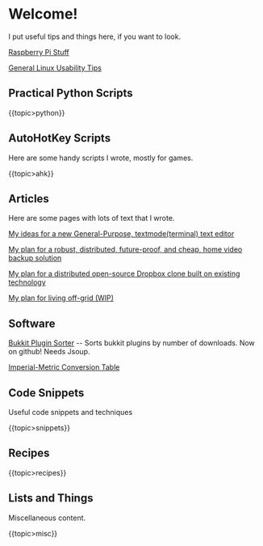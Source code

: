 # Welcome!

I put useful tips and things here, if you want to look.

[Raspberry Pi Stuff](raspi)

[General Linux Usability Tips](linuxtips)

## Practical Python Scripts

{{topic>python}}

## AutoHotKey Scripts

Here are some handy scripts I wrote, mostly for games.

{{topic>ahk}}

## Articles

Here are some pages with lots of text that I wrote.

[My ideas for a new General-Purpose, textmode(terminal) text editor](gptmte)

[My plan for a robust, distributed, future-proof, and cheap, home video backup solution](homeVidBackup)

[My plan for a distributed open-source Dropbox clone built on existing technology](distribox)

[My plan for living off-grid (WIP)](offgrid)

## Software

[Bukkit Plugin Sorter](https://github.com/medavox/BukkitPluginSorter) -- Sorts bukkit plugins by number of downloads. Now on github! Needs Jsoup.

[Imperial-Metric Conversion Table](imperial-metric)

## Code Snippets

Useful code snippets and techniques

{{topic>snippets}}

## Recipes

{{topic>recipes}}

## Lists and Things

Miscellaneous content.

{{topic>misc}}
